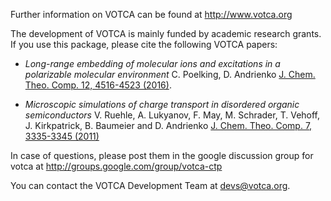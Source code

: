Further information on VOTCA can be found at http://www.votca.org

The development of VOTCA is mainly funded by academic research grants.
If you use this package, please cite the following VOTCA papers:

* _Long-range embedding of molecular ions and excitations in a polarizable molecular environment_
  C. Poelking, D. Andrienko
  [J. Chem. Theo. Comp. 12, 4516-4523 (2016)](http://dx.doi.org/10.1021/acs.jctc.6b00599).

* _Microscopic simulations of charge transport in disordered organic semiconductors_
  V. Ruehle, A. Lukyanov, F. May, M. Schrader, T. Vehoff, J. Kirkpatrick, B. Baumeier and D. Andrienko
  [J. Chem. Theo. Comp. 7, 3335-3345 (2011)](http://dx.doi.org/10.1021/ct200388s)

In case of questions, please post them in the google discussion group
for votca at http://groups.google.com/group/votca-ctp

You can contact the VOTCA Development Team at devs@votca.org.
